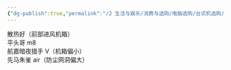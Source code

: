 ```yaml
---
{"dg-publish":true,"permalink":"/2 生活与娱乐/消费与选购/电脑选购/台式机选购/机箱/","title":"机箱"}
---
```



散热好（前部进风机箱）  
平头哥 m8  
航嘉暗夜猎手 V（机箱偏小）  
先马朱雀 air（防尘网洞偏大）